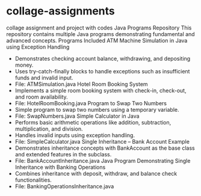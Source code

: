 # collage-assignments
collage assignment and project with codes
Java Programs Repository
This repository contains multiple Java programs demonstrating fundamental and advanced concepts.
Programs Included
ATM Machine Simulation in Java using Exception Handling
- Demonstrates checking account balance, withdrawing, and depositing money.
- Uses try-catch-finally blocks to handle exceptions such as insufficient funds and invalid input.
- File: ATMSimulation.java
Hotel Room Booking System
- Implements a simple room booking system with check-in, check-out, and room availability.
- File: HotelRoomBooking.java
Program to Swap Two Numbers
- Simple program to swap two numbers using a temporary variable.
- File: SwapNumbers.java
Simple Calculator in Java
- Performs basic arithmetic operations like addition, subtraction, multiplication, and division.
- Handles invalid inputs using exception handling.
- File: SimpleCalculator.java
Single Inheritance – Bank Account Example
- Demonstrates inheritance concepts with BankAccount as the base class and extended features in the
subclass.
- File: BankAccountInheritance.java
Java Program Demonstrating Single Inheritance with Banking Operations
- Combines inheritance with deposit, withdraw, and balance check functionalities.
- File: BankingOperationsInheritance.java

